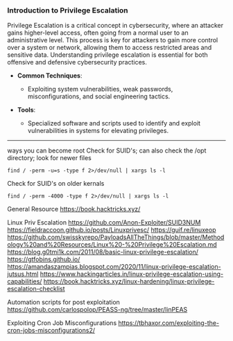 ### Introduction to Privilege Escalation

Privilege Escalation is a critical concept in cybersecurity, where an attacker gains higher-level access, often going from a normal user to an administrative level. This process is key for attackers to gain more control over a system or network, allowing them to access restricted areas and sensitive data. Understanding privilege escalation is essential for both offensive and defensive cybersecurity practices.

- **Common Techniques**:
  - Exploiting system vulnerabilities, weak passwords, misconfigurations, and social engineering tactics.

- **Tools**:
  - Specialized software and scripts used to identify and exploit vulnerabilities in systems for elevating privileges.

---


ways you can become root
Check for SUID's; can also check the /opt directory; look for newer files

```shell
find / -perm -u=s -type f 2>/dev/null | xargs ls -l
```

Check for SUID's on older kernals

```shell
find / -perm -4000 -type f 2>/dev/null | xargs ls -l
```


General Resource
https://book.hacktricks.xyz/

Linux
Priv Escalation
https://github.com/Anon-Exploiter/SUID3NUM
https://fieldraccoon.github.io/posts/Linuxprivesc/
https://guif.re/linuxeop
https://github.com/swisskyrepo/PayloadsAllTheThings/blob/master/Methodology%20and%20Resources/Linux%20-%20Privilege%20Escalation.md
https://blog.g0tmi1k.com/2011/08/basic-linux-privilege-escalation/
https://gtfobins.github.io/
https://amandaszampias.blogspot.com/2020/11/linux-privilege-escalation-jutsus.html
https://www.hackingarticles.in/linux-privilege-escalation-using-capabilities/
https://book.hacktricks.xyz/linux-hardening/linux-privilege-escalation-checklist

Automation scripts for post exploitation
https://github.com/carlospolop/PEASS-ng/tree/master/linPEAS

Exploiting Cron Job Misconfigurations
https://tbhaxor.com/exploiting-the-cron-jobs-misconfigurations2/